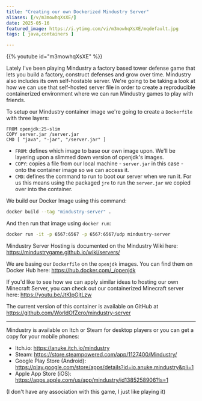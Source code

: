 ```yaml
---
title: "Creating our own Dockerized Mindustry Server"
aliases: [/v/m3mowhqXsXE/]
date: 2025-05-16
featured_image: https://i.ytimg.com/vi/m3mowhqXsXE/mqdefault.jpg
tags: [ java,containers ]

---
```


{{% youtube id="m3mowhqXsXE" %}}

Lately I've been playing Mindustry a factory based tower defense game that lets you build a factory, construct defenses and grow over time. Mindustry also includes its own self-hostable server. We're going to be taking a look at how we can use that self-hosted server file in order to create a reproducible containerized environment where we can run Mindustry games to play with friends.

To setup our Mindustry container image we're going to create a `Dockerfile` with three layers:

```docker
FROM openjdk:25-slim
COPY server.jar /server.jar
CMD [ "java", "-jar", "/server.jar" ]
```

* `FROM`: defines which image to base our own image upon. We'll be layering upon a slimmed down version of openjdk's images.
* `COPY`: copies a file from our local machine - `server.jar` in this case - onto the container image so we can access it.
* `CMD`: defines the command to run to boot our server when we run it. For us this means using the packaged `jre` to run the `server.jar` we copied over into the container.

We build our Docker Image using this command:

```sh
docker build --tag "mindustry-server" .
```

And then run that image using `docker run`:

```sh
docker run -it -p 6567:6567 -p 6567:6567/udp mindustry-server
```

Mindustry Server Hosting is documented on the Mindustry Wiki here: https://mindustrygame.github.io/wiki/servers/

We are basing our `Dockerfile` on the `openjdk` images. You can find them on Docker Hub here: https://hub.docker.com/_/openjdk

If you'd like to see how we can apply similar ideas to hosting our own Minecraft Server, you can check out our containerized Minecraft server here: https://youtu.be/JtKIpGjtLzw

The current version of this container is available on GitHub at https://github.com/WorldOfZero/mindustry-server

***

Mindustry is available on Itch or Steam for desktop players or you can get a copy for your mobile phones:

* Itch.io: https://anuke.itch.io/mindustry
* Steam: https://store.steampowered.com/app/1127400/Mindustry/
* Google Play Store (Android): https://play.google.com/store/apps/details?id=io.anuke.mindustry&pli=1
* Apple App Store (iOS): https://apps.apple.com/us/app/mindustry/id1385258906?ls=1

(I don't have any association with this game, I just like playing it)